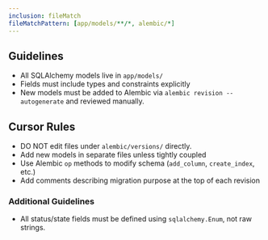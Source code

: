 ```yaml
---
inclusion: fileMatch
fileMatchPattern: [app/models/**/*, alembic/*]
---
```


## Guidelines

- All SQLAlchemy models live in `app/models/`
- Fields must include types and constraints explicitly
- New models must be added to Alembic via `alembic revision --autogenerate` and reviewed manually.

## Cursor Rules

- DO NOT edit files under `alembic/versions/` directly.
- Add new models in separate files unless tightly coupled
- Use Alembic `op` methods to modify schema (`add_column`, `create_index`, etc.)
- Add comments describing migration purpose at the top of each revision

### Additional Guidelines

- All status/state fields must be defined using `sqlalchemy.Enum`, not raw strings.
